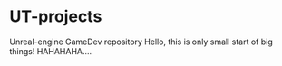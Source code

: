 # UT-projects
Unreal-engine GameDev repository
Hello, this is only small start of big things! HAHAHAHA....
